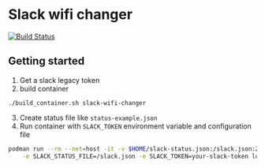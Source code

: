 # Slack wifi changer

[![Build Status](https://dev.azure.com/jeffrey0760/slack-wifi/_apis/build/status/JeffreyVdb.slack-working-from-home?branchName=master)](https://dev.azure.com/jeffrey0760/slack-wifi/_build/latest?definitionId=1&branchName=master)

## Getting started

1. Get a slack legacy token
2. build container

```shell
./build_container.sh slack-wifi-changer
```

3. Create status file like `status-example.json`
4. Run container with `SLACK_TOKEN` environment variable and configuration file

````bash
podman run --rm --net=host -it -v $HOME/slack-status.json:/slack.json:Z \
    -e SLACK_STATUS_FILE=/slack.json -e SLACK_TOKEN=your-slack-token localhost/slack-wifi-changer ```
````
